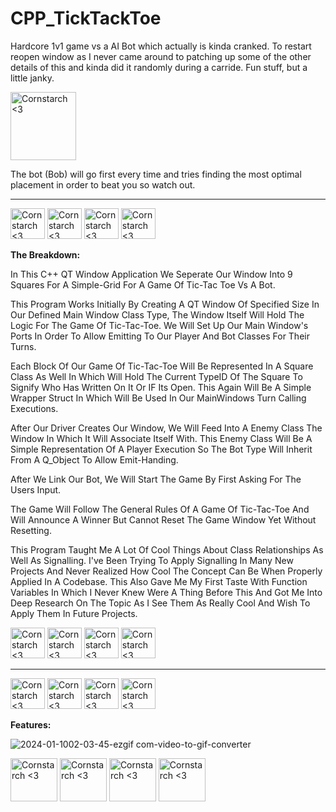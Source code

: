 # CPP_TickTackToe

Hardcore 1v1 game vs a AI Bot which actually is kinda cranked. To restart reopen window as I never came around to patching up some of the other details of this and kinda did it randomly during a carride. Fun stuff, but a little janky.

<img src="https://github.com/Kingerthanu/CPP_TickTackToe/assets/76754592/b0558bf9-b9ea-422d-974e-028d4a4bede7" alt="Cornstarch <3" width="105" height="109">

 The bot (Bob) will go first every time and tries finding the most optimal placement in order to beat you so watch out.

 
 ----------------------------------------------

<img src="https://github.com/Kingerthanu/CPP_TickTackToe/assets/76754592/88576b38-f947-4c89-acdf-8f926a6322bb" alt="Cornstarch <3" width="55" height="49"> <img src="https://github.com/Kingerthanu/CPP_TickTackToe/assets/76754592/88576b38-f947-4c89-acdf-8f926a6322bb" alt="Cornstarch <3" width="55" height="49"> <img src="https://github.com/Kingerthanu/CPP_TickTackToe/assets/76754592/88576b38-f947-4c89-acdf-8f926a6322bb" alt="Cornstarch <3" width="55" height="49"> <img src="https://github.com/Kingerthanu/CPP_TickTackToe/assets/76754592/88576b38-f947-4c89-acdf-8f926a6322bb" alt="Cornstarch <3" width="55" height="49">


**The Breakdown:**

  In This C++ QT Window Application We Seperate Our Window Into 9 Squares For A Simple-Grid For A Game Of Tic-Tac Toe Vs A Bot.

  This Program Works Initially By Creating A QT Window Of Specified Size In Our Defined Main Window Class Type, The Window Itself Will Hold The Logic For The Game Of Tic-Tac-Toe. We Will Set Up Our Main Window's Ports In Order To Allow Emitting To Our Player And Bot Classes For Their Turns.

  Each Block Of Our Game Of Tic-Tac-Toe Will Be Represented In A Square Class As Well In Which Will Hold The Current TypeID Of The Square To Signify Who Has Written On It Or IF Its Open. This Again Will Be A Simple Wrapper Struct In Which Will Be Used In Our MainWindows Turn Calling Executions.

  After Our Driver Creates Our Window, We Will Feed Into A Enemy Class The Window In Which It Will Associate Itself With. This Enemy Class Will Be A Simple Representation Of A Player Execution So The Bot Type Will Inherit From A Q_Object To Allow Emit-Handing.

  After We Link Our Bot, We Will Start The Game By First Asking For The Users Input.

  The Game Will Follow The General Rules Of A Game Of Tic-Tac-Toe And Will Announce A Winner But Cannot Reset The Game Window Yet Without Resetting.

  This Program Taught Me A Lot Of Cool Things About Class Relationships As Well As Signalling. I've Been Trying To Apply Signalling In Many New Projects And Never Realized How Cool The Concept Can Be When Properly Applied In A Codebase. This Also Gave Me My First Taste With Function Variables In Which I Never Knew Were A Thing Before This And Got Me Into Deep Research On The Topic As I See Them As Really Cool And Wish To Apply Them In Future Projects.

  
  
<img src="https://github.com/Kingerthanu/CPP_TickTackToe/assets/76754592/93720612-6275-461a-89b7-7f924917cb94" alt="Cornstarch <3" width="55" height="49"> <img src="https://github.com/Kingerthanu/CPP_TickTackToe/assets/76754592/93720612-6275-461a-89b7-7f924917cb94" alt="Cornstarch <3" width="55" height="49"> <img src="https://github.com/Kingerthanu/CPP_TickTackToe/assets/76754592/93720612-6275-461a-89b7-7f924917cb94" alt="Cornstarch <3" width="55" height="49"> <img src="https://github.com/Kingerthanu/CPP_TickTackToe/assets/76754592/93720612-6275-461a-89b7-7f924917cb94" alt="Cornstarch <3" width="55" height="49">



----------------------------------------------

<img src="https://github.com/Kingerthanu/CPP_TickTackToe/assets/76754592/6b366aca-ff79-41c9-82c4-7103f26461c2" alt="Cornstarch <3" width="55" height="49"> <img src="https://github.com/Kingerthanu/CPP_TickTackToe/assets/76754592/6b366aca-ff79-41c9-82c4-7103f26461c2" alt="Cornstarch <3" width="55" height="49"> <img src="https://github.com/Kingerthanu/CPP_TickTackToe/assets/76754592/6b366aca-ff79-41c9-82c4-7103f26461c2" alt="Cornstarch <3" width="55" height="49"> <img src="https://github.com/Kingerthanu/CPP_TickTackToe/assets/76754592/6b366aca-ff79-41c9-82c4-7103f26461c2" alt="Cornstarch <3" width="55" height="49">


**Features:**

![2024-01-1002-03-45-ezgif com-video-to-gif-converter](https://github.com/Kingerthanu/CPP_TickTackToe/assets/76754592/56038512-5d2c-4439-8aed-18fd1516af54)



<img src="https://github.com/Kingerthanu/CPP_TickTackToe/assets/76754592/aa929f9d-a376-4615-b22f-892c31d2d4f9" alt="Cornstarch <3" width="75" height="69"> <img src="https://github.com/Kingerthanu/CPP_TickTackToe/assets/76754592/aa929f9d-a376-4615-b22f-892c31d2d4f9" alt="Cornstarch <3" width="75" height="69"> <img src="https://github.com/Kingerthanu/CPP_TickTackToe/assets/76754592/aa929f9d-a376-4615-b22f-892c31d2d4f9" alt="Cornstarch <3" width="75" height="69"> <img src="https://github.com/Kingerthanu/CPP_TickTackToe/assets/76754592/aa929f9d-a376-4615-b22f-892c31d2d4f9" alt="Cornstarch <3" width="75" height="69">
